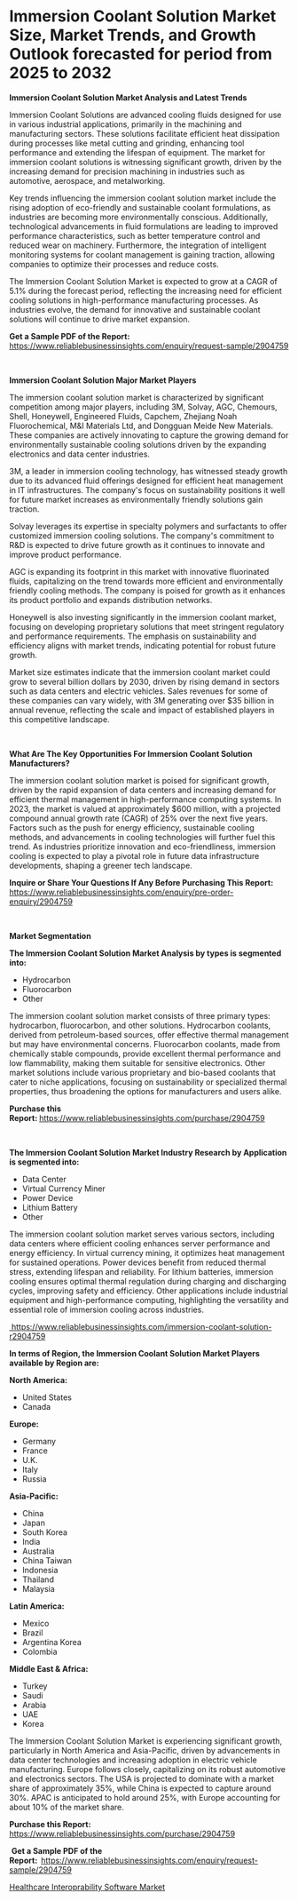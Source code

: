 <p><h1>Immersion Coolant Solution Market Size, Market Trends, and Growth Outlook forecasted for period from 2025 to 2032</h1></p><p><strong>Immersion Coolant Solution Market Analysis and Latest Trends</strong></p>
<p><p>Immersion Coolant Solutions are advanced cooling fluids designed for use in various industrial applications, primarily in the machining and manufacturing sectors. These solutions facilitate efficient heat dissipation during processes like metal cutting and grinding, enhancing tool performance and extending the lifespan of equipment. The market for immersion coolant solutions is witnessing significant growth, driven by the increasing demand for precision machining in industries such as automotive, aerospace, and metalworking.</p><p>Key trends influencing the immersion coolant solution market include the rising adoption of eco-friendly and sustainable coolant formulations, as industries are becoming more environmentally conscious. Additionally, technological advancements in fluid formulations are leading to improved performance characteristics, such as better temperature control and reduced wear on machinery. Furthermore, the integration of intelligent monitoring systems for coolant management is gaining traction, allowing companies to optimize their processes and reduce costs.</p><p>The Immersion Coolant Solution Market is expected to grow at a CAGR of 5.1% during the forecast period, reflecting the increasing need for efficient cooling solutions in high-performance manufacturing processes. As industries evolve, the demand for innovative and sustainable coolant solutions will continue to drive market expansion.</p></p>
<p><strong>Get a Sample PDF of the Report:&nbsp;</strong> <a href="https://www.reliablebusinessinsights.com/enquiry/request-sample/2904759?utm_campaign=3035&utm_medium=2&utm_source=Github&utm_content=ia&utm_term=12032025&utm_id=immersion-coolant-solution">https://www.reliablebusinessinsights.com/enquiry/request-sample/2904759</a></p>
<p>&nbsp;</p>
<p><strong>Immersion Coolant Solution Major Market Players</strong></p>
<p><p>The immersion coolant solution market is characterized by significant competition among major players, including 3M, Solvay, AGC, Chemours, Shell, Honeywell, Engineered Fluids, Capchem, Zhejiang Noah Fluorochemical, M&I Materials Ltd, and Dongguan Meide New Materials. These companies are actively innovating to capture the growing demand for environmentally sustainable cooling solutions driven by the expanding electronics and data center industries.</p><p>3M, a leader in immersion cooling technology, has witnessed steady growth due to its advanced fluid offerings designed for efficient heat management in IT infrastructures. The company's focus on sustainability positions it well for future market increases as environmentally friendly solutions gain traction.</p><p>Solvay leverages its expertise in specialty polymers and surfactants to offer customized immersion cooling solutions. The company's commitment to R&D is expected to drive future growth as it continues to innovate and improve product performance.</p><p>AGC is expanding its footprint in this market with innovative fluorinated fluids, capitalizing on the trend towards more efficient and environmentally friendly cooling methods. The company is poised for growth as it enhances its product portfolio and expands distribution networks.</p><p>Honeywell is also investing significantly in the immersion coolant market, focusing on developing proprietary solutions that meet stringent regulatory and performance requirements. The emphasis on sustainability and efficiency aligns with market trends, indicating potential for robust future growth.</p><p>Market size estimates indicate that the immersion coolant market could grow to several billion dollars by 2030, driven by rising demand in sectors such as data centers and electric vehicles. Sales revenues for some of these companies can vary widely, with 3M generating over $35 billion in annual revenue, reflecting the scale and impact of established players in this competitive landscape.</p></p>
<p>&nbsp;</p>
<p><strong>What Are The Key Opportunities For Immersion Coolant Solution Manufacturers?</strong></p>
<p><p>The immersion coolant solution market is poised for significant growth, driven by the rapid expansion of data centers and increasing demand for efficient thermal management in high-performance computing systems. In 2023, the market is valued at approximately $600 million, with a projected compound annual growth rate (CAGR) of 25% over the next five years. Factors such as the push for energy efficiency, sustainable cooling methods, and advancements in cooling technologies will further fuel this trend. As industries prioritize innovation and eco-friendliness, immersion cooling is expected to play a pivotal role in future data infrastructure developments, shaping a greener tech landscape.</p></p>
<p><strong>Inquire or Share Your Questions If Any Before Purchasing This Report:</strong> <a href="https://www.reliablebusinessinsights.com/enquiry/pre-order-enquiry/2904759?utm_campaign=3035&utm_medium=2&utm_source=Github&utm_content=ia&utm_term=12032025&utm_id=immersion-coolant-solution">https://www.reliablebusinessinsights.com/enquiry/pre-order-enquiry/2904759</a></p>
<p>&nbsp;</p>
<p><strong>Market Segmentation</strong></p>
<p><strong>The Immersion Coolant Solution Market Analysis by types is segmented into:</strong></p>
<p><ul><li>Hydrocarbon</li><li>Fluorocarbon</li><li>Other</li></ul></p>
<p><p>The immersion coolant solution market consists of three primary types: hydrocarbon, fluorocarbon, and other solutions. Hydrocarbon coolants, derived from petroleum-based sources, offer effective thermal management but may have environmental concerns. Fluorocarbon coolants, made from chemically stable compounds, provide excellent thermal performance and low flammability, making them suitable for sensitive electronics. Other market solutions include various proprietary and bio-based coolants that cater to niche applications, focusing on sustainability or specialized thermal properties, thus broadening the options for manufacturers and users alike.</p></p>
<p><strong>Purchase this Report:&nbsp;</strong><a href="https://www.reliablebusinessinsights.com/purchase/2904759?utm_campaign=3035&utm_medium=2&utm_source=Github&utm_content=ia&utm_term=12032025&utm_id=immersion-coolant-solution">https://www.reliablebusinessinsights.com/purchase/2904759</a></p>
<p>&nbsp;</p>
<p><strong>The Immersion Coolant Solution Market Industry Research by Application is segmented into:</strong></p>
<p><ul><li>Data Center</li><li>Virtual Currency Miner</li><li>Power Device</li><li>Lithium Battery</li><li>Other</li></ul></p>
<p><p>The immersion coolant solution market serves various sectors, including data centers where efficient cooling enhances server performance and energy efficiency. In virtual currency mining, it optimizes heat management for sustained operations. Power devices benefit from reduced thermal stress, extending lifespan and reliability. For lithium batteries, immersion cooling ensures optimal thermal regulation during charging and discharging cycles, improving safety and efficiency. Other applications include industrial equipment and high-performance computing, highlighting the versatility and essential role of immersion cooling across industries.</p></p>
<p><a href="https://www.reliablebusinessinsights.com/immersion-coolant-solution-r2904759?utm_campaign=3035&utm_medium=2&utm_source=Github&utm_content=ia&utm_term=12032025&utm_id=immersion-coolant-solution">&nbsp;https://www.reliablebusinessinsights.com/immersion-coolant-solution-r2904759</a></p>
<p><strong>In terms of Region, the Immersion Coolant Solution Market Players available by Region are:</strong></p>
<p>
    <p> <strong> North America: </strong>
        <ul>
            <li>United States</li>
            <li>Canada</li>
        </ul>
        </p> 
    <p> <strong> Europe: </strong>
        <ul>
            <li>Germany</li>
            <li>France</li>
            <li>U.K.</li>
            <li>Italy</li>
            <li>Russia</li>
        </ul>
        </p> 
    <p> <strong> Asia-Pacific: </strong>
        <ul>
            <li>China</li>
            <li>Japan</li>
            <li>South Korea</li>
            <li>India</li>
            <li>Australia</li>
            <li>China Taiwan</li>
            <li>Indonesia</li>
            <li>Thailand</li>
            <li>Malaysia</li>
        </ul>
        </p> 
    <p> <strong> Latin America: </strong>
        <ul>
            <li>Mexico</li>
            <li>Brazil</li>
            <li>Argentina Korea</li>
            <li>Colombia</li>
        </ul>
        </p> 
    <p> <strong> Middle East & Africa: </strong>
        <ul>
            <li>Turkey</li>
            <li>Saudi</li>
            <li>Arabia</li>
            <li>UAE</li>
            <li>Korea</li>
        </ul>
    </p>
    </p>
<p><p>The Immersion Coolant Solution Market is experiencing significant growth, particularly in North America and Asia-Pacific, driven by advancements in data center technologies and increasing adoption in electric vehicle manufacturing. Europe follows closely, capitalizing on its robust automotive and electronics sectors. The USA is projected to dominate with a market share of approximately 35%, while China is expected to capture around 30%. APAC is anticipated to hold around 25%, with Europe accounting for about 10% of the market share.</p></p>
<p><strong>Purchase this Report: </strong><a href="https://www.reliablebusinessinsights.com/purchase/2904759?utm_campaign=3035&utm_medium=2&utm_source=Github&utm_content=ia&utm_term=12032025&utm_id=immersion-coolant-solution">https://www.reliablebusinessinsights.com/purchase/2904759</a></p>
<p>&nbsp;<strong>Get a Sample PDF of the Report:&nbsp;&nbsp;</strong><a href="https://www.reliablebusinessinsights.com/enquiry/request-sample/2904759?utm_campaign=3035&utm_medium=2&utm_source=Github&utm_content=ia&utm_term=12032025&utm_id=immersion-coolant-solution">https://www.reliablebusinessinsights.com/enquiry/request-sample/2904759</a></p>
<p><strong></strong></p>
<p><p><a href="https://github.com/rosalinebhakta48/Market-Research-Report-List-1/blob/main/healthcare-interoprability-software-market.md?utm_campaign=3035&utm_medium=2&utm_source=Github&utm_content=ia&utm_term=12032025&utm_id=immersion-coolant-solution">Healthcare Interoprability Software Market</a></p></p>